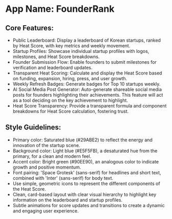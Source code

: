 # **App Name**: FounderRank

## Core Features:

- Public Leaderboard: Display a leaderboard of Korean startups, ranked by Heat Score, with key metrics and weekly movement.
- Startup Profiles: Showcase individual startup profiles with logos, milestones, and Heat Score breakdowns.
- Founder Submission Flow: Enable founders to submit milestones for verification and leaderboard updates.
- Transparent Heat Scoring: Calculate and display the Heat Score based on funding, expansion, hiring, press, and user growth.
- Weekly Refresh Badges: Generate badges for Top 10 startups weekly.
- AI Social Media Post Generator: Auto-generate shareable social media posts for founders highlighting their achievements. This feature will act as a tool deciding on the key achievement to highlight.
- Heat Score Transparency: Provide a transparent formula and component breakdowns for Heat Score calculation, fostering trust.

## Style Guidelines:

- Primary color: Saturated blue (#29ABE2) to reflect the energy and innovation of the startup scene.
- Background color: Light blue (#E5F5FB), a desaturated hue from the primary, for a clean and modern feel.
- Accent color: Bright green (#90EE90), an analogous color to indicate growth and positive momentum.
- Font pairing: 'Space Grotesk' (sans-serif) for headlines and short text, combined with 'Inter' (sans-serif) for body text.
- Use simple, geometric icons to represent the different components of the Heat Score.
- Clean, card-based layout with clear visual hierarchy to highlight key information on the leaderboard and startup profiles.
- Subtle animations for score updates and transitions to create a dynamic and engaging user experience.